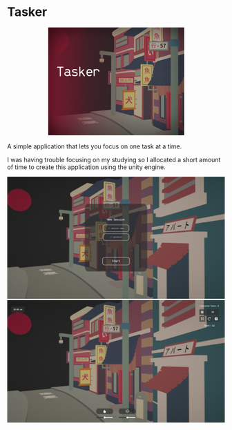 # Tasker
<p align="center">
  <img src="Cover.png" width="315" height="250" />
</p>

A simple application that lets you focus on one task at a time.


I was having trouble focusing on my studying so I allocated a short amount of time to create this application using the unity engine.

![1](1.png)
![2](2.png)
